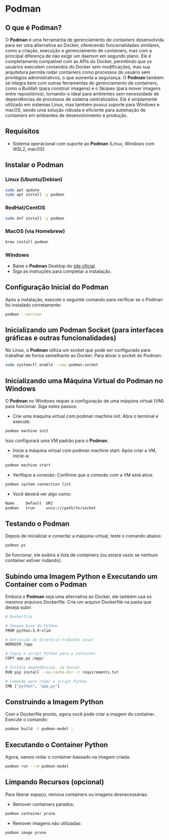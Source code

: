 # Podman

## O que é Podman?

O **Podman** é uma ferramenta de gerenciamento de containers desenvolvida para ser uma alternativa ao Docker, oferecendo funcionalidades similares, como a criação, execução e gerenciamento de containers, mas com a principal diferença de não exigir um daemon em segundo plano. Ele é completamente compatível com as APIs do Docker, permitindo que os usuários executem comandos do Docker sem modificações, mas sua arquitetura permite rodar containers como processos do usuário sem privilégios administrativos, o que aumenta a segurança. O **Podman** também se integra bem com outras ferramentas de gerenciamento de containers, como o Buildah (para construir imagens) e o Skopeo (para mover imagens entre repositórios), tornando-o ideal para ambientes sem necessidade de dependências de processos de sistema centralizados. Ele é amplamente utilizado em sistemas Linux, mas também possui suporte para Windows e macOS, sendo uma solução robusta e eficiente para automação de containers em ambientes de desenvolvimento e produção.

## Requisitos

- Sistema operacional com suporte ao **Podman** (Linux, Windows com WSL2, macOS)

## Instalar o Podman

### Linux (Ubuntu/Debian)

```bash
sudo apt update
sudo apt install -y podman
```
### RedHat/CentOS

```bash
sudo dnf install -y podman
```
### MacOS (via Homebrew)

```bash
brew install podman
```
### Windows

- Baixe o **Podman** Desktop do <a href="https://podman-desktop.io/downloads/windows" target="_blank">site oficial</a>.
- Siga as instruções para completar a instalação.

## Configuração Inicial do Podman

Após a instalação, execute o seguinte comando para verificar se o Podman foi instalado corretamente:

```bash
podman --version
```
## Inicializando um Podman Socket (para interfaces gráficas e outras funcionalidades)

No Linux, o **Podman** utiliza um socket que pode ser configurado para trabalhar de forma semelhante ao Docker. Para ativar o socket do Podman:

```bash
sudo systemctl enable --now podman.socket
```
## Inicializando uma Máquina Virtual do Podman no Windows

O **Podman** no Windows requer a configuração de uma máquina virtual (VM) para funcionar. Siga estes passos:

- Crie uma máquina virtual com podman machine init: Abra o terminal e execute:

```bash
podman machine init
```
Isso configurará uma VM padrão para o **Podman**.

- Inicie a máquina virtual com podman machine start: Após criar a VM, inicie-a:

```bash
podman machine start
```
- Verifique a conexão: Confirme que a conexão com a VM está ativa:

```bash
podman system connection list
```
- Você deverá ver algo como:

```bash
Name     Default  URI
podman   true     unix:///path/to/socket
```
## Testando o Podman

Depois de inicializar e conectar a máquina virtual, teste o comando abaixo:

```bash
podman ps
```
Se funcionar, ele exibirá a lista de containers (ou estará vazio se nenhum container estiver rodando).

## Subindo uma Imagem Python e Executando um Container com o Podman

Embora o **Podman** seja uma alternativa ao Docker, ele também usa os mesmos arquivos Dockerfile. Crie um arquivo Dockerfile na pasta que deseja subir:

```bash
# Dockerfile

# Imagem base do Python
FROM python:3.9-slim

# Definição de diretório trabalho atual
WORKDIR /app

# Copie o script Python para o container
COPY app.py /app/

# Instale dependências, se houver
RUN pip install --no-cache-dir -r requirements.txt

# Comando para rodar o script Python
CMD ["python", "app.py"]
```
## Construindo a Imagem Python

Com o Dockerfile pronto, agora você pode criar a imagem do container. Execute o comando:

```bash
podman build -t podman-model .
```
## Executando o Container Python

Agora, vamos rodar o container baseado na imagem criada.

```bash
podman run --rm podman-model
```
## Limpando Recursos (opcional)

Para liberar espaço, remova containers ou imagens desnecessárias:

- Remover containers parados:

```bash
podman container prune
```
- Remover imagens não utilizadas:

```bash
podman image prune
```